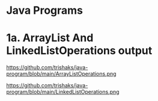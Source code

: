# Java Programs
# 1a. ArrayList And LinkedListOperations output 
https://github.com/trishaks/java-program/blob/main/ArrayListOperations.png 

https://github.com/trishaks/java-program/blob/main/LinkedListOperations.png
